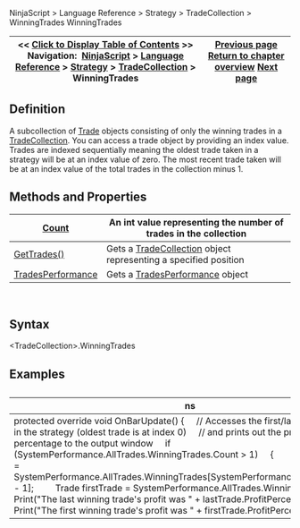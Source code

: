 ﻿
NinjaScript \> Language Reference \> Strategy \> TradeCollection \> WinningTrades
WinningTrades

| \<\< [Click to Display Table of Contents](winningtrades.md) \>\> **Navigation:**     [NinjaScript](ninjascript.md) \> [Language Reference](language_reference_wip.md) \> [Strategy](strategy.md) \> [TradeCollection](tradecollection.md) \> WinningTrades | [Previous page](tradesperday.md) [Return to chapter overview](tradecollection.md) [Next page](tradesperformancevalues.md) |
| --- | --- |

## Definition
A subcollection of [Trade](trade.md) objects consisting of only the winning trades in a [TradeCollection](tradecollection.md). You can access a trade object by providing an index value. Trades are indexed sequentially meaning the oldest trade taken in a strategy will be at an index value of zero. The most recent trade taken will be at an index value of the total trades in the collection minus 1\.
 
## Methods and Properties
| [Count](tradecollection_tradescount.md) | An int value representing the number of trades in the collection |
| --- | --- |
| [GetTrades()](gettrades.md) | Gets a [TradeCollection](tradecollection.md) object representing a specified position |
| [TradesPerformance](tradesperformance.md) | Gets a [TradesPerformance](tradesperformance.md) object |

 
## Syntax
\<TradeCollection\>.WinningTrades

## Examples
## 
| ns |
| --- |
| protected override void OnBarUpdate() {      // Accesses the first/last winning trade in the strategy (oldest trade is at index 0\)      // and prints out the profit as a percentage to the output window      if (SystemPerformance.AllTrades.WinningTrades.Count \> 1)      {          Trade lastTrade \= SystemPerformance.AllTrades.WinningTrades\[SystemPerformance.AllTrades.Count \- 1];          Trade firstTrade \= SystemPerformance.AllTrades.WinningTrades\[0];            Print("The last winning trade's profit was " \+ lastTrade.ProfitPercent);          Print("The first winning trade's profit was " \+ firstTrade.ProfitPercent);      } } |

